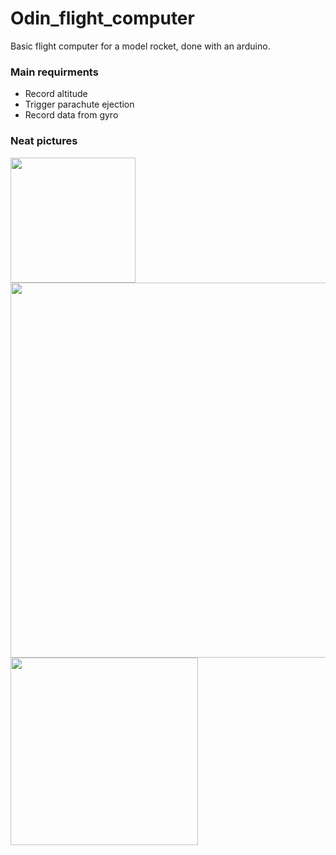 # Odin_flight_computer
Basic flight computer for a model rocket, done with an arduino.

### Main requirments
- Record altitude
- Trigger parachute ejection
- Record data from gyro

### Neat pictures
<img src="https://user-images.githubusercontent.com/26313427/54116369-e3860780-43ee-11e9-909a-ec9c1b2cb9c6.jpg" width="200" />

<img src="https://user-images.githubusercontent.com/26313427/54116278-b5a0c300-43ee-11e9-9ca0-6af9ede23916.jpg" width="600" />

<img src="https://user-images.githubusercontent.com/26313427/54118657-d7507900-43f3-11e9-9f3f-438e0ac6c55e.JPG" width="300"/>
